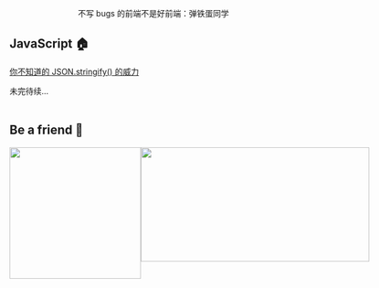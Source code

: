 <p align="center">不写 bugs 的前端不是好前端：弹铁蛋同学</p>



## JavaScript 🏠

[你不知道的 JSON.stringify() 的威力](https://github.com/NieZhuZhu/Blog/issues/1)


未完待续...
<br/>
<br/>

## Be a friend 👬


<div style="display:flex;" >
<img src="https://user-gold-cdn.xitu.io/2019/12/21/16f27a8885808f02?w=430&h=430&f=jpeg&s=41503" width = "230" height = "230" alt="" align=center />
<img src="https://upload-images.jianshu.io/upload_images/14821145-f6acc436e6fc010a.jpeg?imageMogr2/auto-orient/strip%7CimageView2/2/w/1240" width = "400" height = "200" alt="" align=center />
</div>

